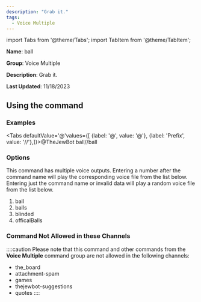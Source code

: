 ```yaml
---
description: "Grab it."
tags:
  - Voice Multiple
---
```

import Tabs from '@theme/Tabs';
import TabItem from '@theme/TabItem';

**Name**: ball

**Group**: Voice Multiple

**Description**: Grab it.

**Last Updated**: 11/18/2023

## Using the command

### Examples
<Tabs defaultValue='@'values={[ {label: '@', value: '@'}, {label: 'Prefix', value: '//'},]}><TabItem value='@'>@TheJewBot ball</TabItem><TabItem value='//'>//ball</TabItem></Tabs>

### Options

This command has multiple voice outputs. Entering a number after the command name will play the corresponding voice file from the list below. Entering just the command name or invalid data will play a random voice file from the list below.

 1. ball
 1. balls
 1. blinded
 1. officalBalls

### Command Not Allowed in these Channels
::::caution Please note that this command and other commands from the **Voice Multiple** command group are not allowed in the following channels:
- the_board
- attachment-spam
- games
- thejewbot-suggestions
- quotes
::::